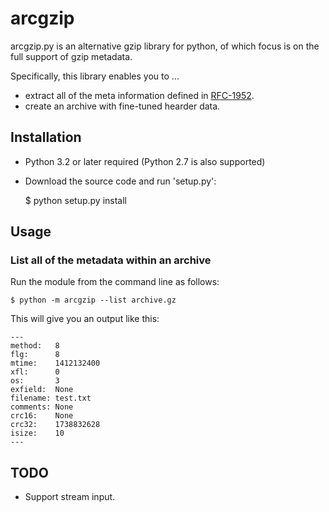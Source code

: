 arcgzip
=======

arcgzip.py is an alternative gzip library for python, of which focus
is on the full support of gzip metadata.

Specifically, this library enables you to ...

* extract all of the meta information defined in [RFC-1952](http://www.gzip.org/zlib/rfc-gzip.html).
* create an archive with fine-tuned hearder data.

Installation
------------

* Python 3.2 or later required (Python 2.7 is also supported)
* Download the source code and run 'setup.py':

    $ python setup.py install


Usage
-----

### List all of the metadata within an archive

Run the module from the command line as follows:

    $ python -m arcgzip --list archive.gz

This will give you an output like this:

    ---
    method:   8
    flg:      8
    mtime:    1412132400
    xfl:      0
    os:       3
    exfield:  None
    filename: test.txt
    comments: None
    crc16:    None
    crc32:    1738832628
    isize:    10
    ---


TODO
----

* Support stream input.
